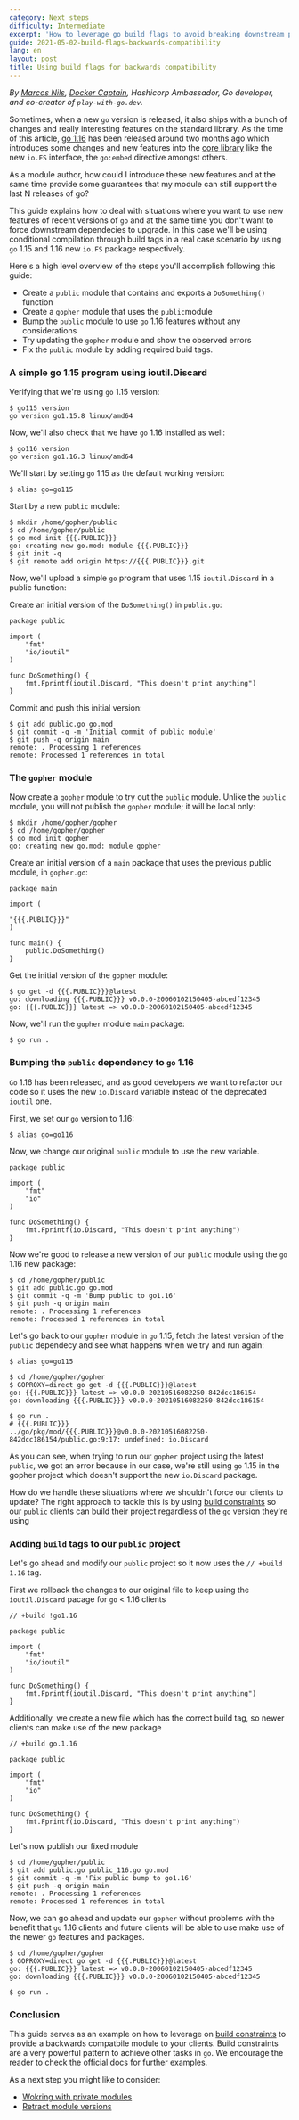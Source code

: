 ```yaml
---
category: Next steps
difficulty: Intermediate
excerpt: 'How to leverage go build flags to avoid breaking downstream projects '
guide: 2021-05-02-build-flags-backwards-compatibility
lang: en
layout: post
title: Using build flags for backwards compatibility
---
```


_By [Marcos Nils](https://twitter.com/marcosnils), [Docker Captain](https://www.docker.com/captains/marcos-lilljedahl), Hashicorp Ambassador, Go developer, and co-creator of `play-with-go.dev`._

Sometimes, when a new `go` version is released, it also ships with a bunch of changes and really interesting features on the standard library.
As the time of this article, [go 1.16](https://golang.org/doc/go1.16) has been released around two months ago which introduces some changes and
new features into the [core library](https://golang.org/doc/go1.16#library) like the new `io.FS` interface, the `go:embed` directive amongst others.

As a module author, how could I introduce these new features and at the same time provide some guarantees that
my module can still support the last N releases of go?

This guide explains how to deal with situations where you want to use new features of recent versions of `go`
and at the same time you don't want to force downstream dependecies to upgrade. In this case we'll be using
conditional compilation through build tags in a real case scenario by using `go` 1.15 and 1.16 new `io.FS`
package respectively.

Here's a high level overview of the steps you'll accomplish following this guide:

- Create a `public` module that contains and exports a `DoSomething()` function
- Create a `gopher` module that uses the `public`module
- Bump the `public` module to use `go` 1.16 features without any considerations
- Try updating the `gopher` module and show the observed errors
- Fix the `public` module by adding required buid tags.


### A simple go 1.15 program using ioutil.Discard

Verifying that we're using `go` 1.15 version:

<pre data-command-src="Z28xMTUgdmVyc2lvbgo="><code class="language-.term1">$ go115 version
go version go1.15.8 linux/amd64
</code></pre>

Now, we'll also check that we have `go` 1.16 installed as well:

<pre data-command-src="Z28xMTYgdmVyc2lvbgo="><code class="language-.term1">$ go116 version
go version go1.16.3 linux/amd64
</code></pre>


We'll start by setting `go` 1.15 as the default working version:

<pre data-command-src="YWxpYXMgZ289Z28xMTUK"><code class="language-.term1">$ alias go=go115
</code></pre>

Start by a new `public` module:

<pre data-command-src="bWtkaXIgL2hvbWUvZ29waGVyL3B1YmxpYwpjZCAvaG9tZS9nb3BoZXIvcHVibGljCmdvIG1vZCBpbml0IHt7ey5QVUJMSUN9fX0KZ2l0IGluaXQgLXEKZ2l0IHJlbW90ZSBhZGQgb3JpZ2luIGh0dHBzOi8ve3t7LlBVQkxJQ319fS5naXQK"><code class="language-.term1">$ mkdir /home/gopher/public
$ cd /home/gopher/public
$ go mod init &#123;&#123;&#123;.PUBLIC&#125;&#125;&#125;
go: creating new go.mod: module &#123;&#123;&#123;.PUBLIC&#125;&#125;&#125;
$ git init -q
$ git remote add origin https://&#123;&#123;&#123;.PUBLIC&#125;&#125;&#125;.git
</code></pre>

Now, we'll upload a simple `go` program that uses 1.15 `ioutil.Discard` in a public function:

Create an initial version of the `DoSomething()` in `public.go`:

<pre data-upload-path="L2hvbWUvZ29waGVyL3B1YmxpYw==" data-upload-src="cHVibGljLmdv:cGFja2FnZSBwdWJsaWMKCmltcG9ydCAoCiAgICAiZm10IgogICAgImlvL2lvdXRpbCIKKQoKZnVuYyBEb1NvbWV0aGluZygpIHsKICAgIGZtdC5GcHJpbnRmKGlvdXRpbC5EaXNjYXJkLCAiVGhpcyBkb2Vzbid0IHByaW50IGFueXRoaW5nIikKfQ==" data-upload-term=".term1"><code class="language-go">package public

import (
    &#34;fmt&#34;
    &#34;io/ioutil&#34;
)

func DoSomething() &#123;
    fmt.Fprintf(ioutil.Discard, &#34;This doesn&#39;t print anything&#34;)
&#125;</code></pre>

Commit and push this initial version:

<pre data-command-src="Z2l0IGFkZCBwdWJsaWMuZ28gZ28ubW9kCmdpdCBjb21taXQgLXEgLW0gJ0luaXRpYWwgY29tbWl0IG9mIHB1YmxpYyBtb2R1bGUnCmdpdCBwdXNoIC1xIG9yaWdpbiBtYWluCg=="><code class="language-.term1">$ git add public.go go.mod
$ git commit -q -m &#39;Initial commit of public module&#39;
$ git push -q origin main
remote: . Processing 1 references        
remote: Processed 1 references in total        
</code></pre>

### The `gopher` module

Now create a `gopher` module to try out the `public` module. Unlike
the `public` module, you will not publish the `gopher` module; it
will be local only:

<pre data-command-src="bWtkaXIgL2hvbWUvZ29waGVyL2dvcGhlcgpjZCAvaG9tZS9nb3BoZXIvZ29waGVyCmdvIG1vZCBpbml0IGdvcGhlcgo="><code class="language-.term1">$ mkdir /home/gopher/gopher
$ cd /home/gopher/gopher
$ go mod init gopher
go: creating new go.mod: module gopher
</code></pre>

Create an initial version of a `main` package that uses the previous public module, in `gopher.go`:

<pre data-upload-path="L2hvbWUvZ29waGVyL2dvcGhlcg==" data-upload-src="Z29waGVyLmdv:cGFja2FnZSBtYWluCgppbXBvcnQgKAoKInt7ey5QVUJMSUN9fX0iCikKCmZ1bmMgbWFpbigpIHsKICAgIHB1YmxpYy5Eb1NvbWV0aGluZygpCn0K" data-upload-term=".term1"><code class="language-go">package main

import (

&#34;&#123;&#123;&#123;.PUBLIC&#125;&#125;&#125;&#34;
)

func main() &#123;
    public.DoSomething()
&#125;
</code></pre>


Get the initial version of the `gopher` module:

<pre data-command-src="Z28gZ2V0IC1kIHt7ey5QVUJMSUN9fX1AbGF0ZXN0Cg=="><code class="language-.term1">$ go get -d &#123;&#123;&#123;.PUBLIC&#125;&#125;&#125;@latest
go: downloading &#123;&#123;&#123;.PUBLIC&#125;&#125;&#125; v0.0.0-20060102150405-abcedf12345
go: &#123;&#123;&#123;.PUBLIC&#125;&#125;&#125; latest =&gt; v0.0.0-20060102150405-abcedf12345
</code></pre>

Now, we'll run the `gopher` module `main` package:

<pre data-command-src="Z28gcnVuIC4K"><code class="language-.term1">$ go run .
</code></pre>


### Bumping the `public` dependency to `go` 1.16

`Go` 1.16 has been released, and as good developers we want to refactor our
code so it uses the new `io.Discard` variable instead of the deprecated `ioutil` one.


First, we set our `go` version to 1.16:

<pre data-command-src="YWxpYXMgZ289Z28xMTYK"><code class="language-.term1">$ alias go=go116
</code></pre>

Now, we change our original `public` module to use the new variable.

<pre data-upload-path="L2hvbWUvZ29waGVyL3B1YmxpYw==" data-upload-src="cHVibGljLmdv:cGFja2FnZSBwdWJsaWMKCmltcG9ydCAoCiAgICAiZm10IgogICAgImlvIgopCgpmdW5jIERvU29tZXRoaW5nKCkgewogICAgZm10LkZwcmludGYoaW8uRGlzY2FyZCwgIlRoaXMgZG9lc24ndCBwcmludCBhbnl0aGluZyIpCn0=" data-upload-term=".term1"><code class="language-go">package public

import (
    &#34;fmt&#34;
    &#34;io&#34;
)

func DoSomething() &#123;
    fmt.Fprintf(io.Discard, &#34;This doesn&#39;t print anything&#34;)
&#125;</code></pre>


Now we're good to release a new version of our `public` module
using the `go` 1.16 new package:

<pre data-command-src="Y2QgL2hvbWUvZ29waGVyL3B1YmxpYwpnaXQgYWRkIHB1YmxpYy5nbyBnby5tb2QKZ2l0IGNvbW1pdCAtcSAtbSAnQnVtcCBwdWJsaWMgdG8gZ28xLjE2JwpnaXQgcHVzaCAtcSBvcmlnaW4gbWFpbgo="><code class="language-.term1">$ cd /home/gopher/public
$ git add public.go go.mod
$ git commit -q -m &#39;Bump public to go1.16&#39;
$ git push -q origin main
remote: . Processing 1 references        
remote: Processed 1 references in total        
</code></pre>


Let's go back to our `gopher` module in `go` 1.15, fetch the latest
version of the `public` dependecy and see what happens when we try and
run again:

<pre data-command-src="YWxpYXMgZ289Z28xMTUK"><code class="language-.term1">$ alias go=go115
</code></pre>

<pre data-command-src="Y2QgL2hvbWUvZ29waGVyL2dvcGhlcgpHT1BST1hZPWRpcmVjdCBnbyBnZXQgLWQge3t7LlBVQkxJQ319fUBsYXRlc3QK"><code class="language-.term1">$ cd /home/gopher/gopher
$ GOPROXY=direct go get -d &#123;&#123;&#123;.PUBLIC&#125;&#125;&#125;@latest
go: &#123;&#123;&#123;.PUBLIC&#125;&#125;&#125; latest =&gt; v0.0.0-20210516082250-842dcc186154
go: downloading &#123;&#123;&#123;.PUBLIC&#125;&#125;&#125; v0.0.0-20210516082250-842dcc186154
</code></pre>

<pre data-command-src="Z28gcnVuIC4K"><code class="language-.term1">$ go run .
# &#123;&#123;&#123;.PUBLIC&#125;&#125;&#125;
../go/pkg/mod/&#123;&#123;&#123;.PUBLIC&#125;&#125;&#125;@v0.0.0-20210516082250-842dcc186154/public.go:9:17: undefined: io.Discard
</code></pre>

As you can see, when trying to run our `gopher` project using the
latest `public`, we got an error because in our case, we're still using
`go` 1.15 in the gopher project which doesn't support the new `io.Discard`
package.

How do we handle these situations where we shouldn't force our clients to update?
The right approach to tackle this is by using [build constraints](https://pkg.go.dev/go/build#hdr-Build_Constraints) so our `public`
clients can build their project regardless of the `go` version they're using


### Adding `build` tags to our `public` project

Let's go ahead and modify our `public` project so it now uses the
`// +build 1.16` tag.

First we rollback the changes to our original file to keep using the `ioutil.Discard`
pacage for `go` < 1.16 clients

<pre data-upload-path="L2hvbWUvZ29waGVyL3B1YmxpYw==" data-upload-src="cHVibGljLmdv:Ly8gK2J1aWxkICFnbzEuMTYKCnBhY2thZ2UgcHVibGljCgppbXBvcnQgKAogICAgImZtdCIKICAgICJpby9pb3V0aWwiCikKCmZ1bmMgRG9Tb21ldGhpbmcoKSB7CiAgICBmbXQuRnByaW50Zihpb3V0aWwuRGlzY2FyZCwgIlRoaXMgZG9lc24ndCBwcmludCBhbnl0aGluZyIpCn0=" data-upload-term=".term1"><code class="language-go">// +build !go1.16

package public

import (
    &#34;fmt&#34;
    &#34;io/ioutil&#34;
)

func DoSomething() &#123;
    fmt.Fprintf(ioutil.Discard, &#34;This doesn&#39;t print anything&#34;)
&#125;</code></pre>

Additionally, we create a new file which has the correct build tag, so
newer clients can make use of the new package

<pre data-upload-path="L2hvbWUvZ29waGVyL3B1YmxpYw==" data-upload-src="cHVibGljXzExNi5nbw==:Ly8gK2J1aWxkIGdvLjEuMTYKCnBhY2thZ2UgcHVibGljCgppbXBvcnQgKAogICAgImZtdCIKICAgICJpbyIKKQoKZnVuYyBEb1NvbWV0aGluZygpIHsKICAgIGZtdC5GcHJpbnRmKGlvLkRpc2NhcmQsICJUaGlzIGRvZXNuJ3QgcHJpbnQgYW55dGhpbmciKQp9" data-upload-term=".term1"><code class="language-go">// +build go.1.16

package public

import (
    &#34;fmt&#34;
    &#34;io&#34;
)

func DoSomething() &#123;
    fmt.Fprintf(io.Discard, &#34;This doesn&#39;t print anything&#34;)
&#125;</code></pre>

Let's now publish our fixed module

<pre data-command-src="Y2QgL2hvbWUvZ29waGVyL3B1YmxpYwpnaXQgYWRkIHB1YmxpYy5nbyBwdWJsaWNfMTE2LmdvIGdvLm1vZApnaXQgY29tbWl0IC1xIC1tICdGaXggcHVibGljIGJ1bXAgdG8gZ28xLjE2JwpnaXQgcHVzaCAtcSBvcmlnaW4gbWFpbgo="><code class="language-.term1">$ cd /home/gopher/public
$ git add public.go public_116.go go.mod
$ git commit -q -m &#39;Fix public bump to go1.16&#39;
$ git push -q origin main
remote: . Processing 1 references        
remote: Processed 1 references in total        
</code></pre>


Now, we can go ahead and update our `gopher` without problems with the
benefit that `go` 1.16 clients and future clients will be able to use make
use of the newer `go` features and packages.

<pre data-command-src="Y2QgL2hvbWUvZ29waGVyL2dvcGhlcgpHT1BST1hZPWRpcmVjdCBnbyBnZXQgLWQge3t7LlBVQkxJQ319fUBsYXRlc3QK"><code class="language-.term1">$ cd /home/gopher/gopher
$ GOPROXY=direct go get -d &#123;&#123;&#123;.PUBLIC&#125;&#125;&#125;@latest
go: &#123;&#123;&#123;.PUBLIC&#125;&#125;&#125; latest =&gt; v0.0.0-20060102150405-abcedf12345
go: downloading &#123;&#123;&#123;.PUBLIC&#125;&#125;&#125; v0.0.0-20060102150405-abcedf12345
</code></pre>

<pre data-command-src="Z28gcnVuIC4K"><code class="language-.term1">$ go run .
</code></pre>


### Conclusion

This guide serves as an example on how to leverage on [build constraints](https://pkg.go.dev/go/build#hdr-Build_Constraints)
to provide a backwards compatbile module to your clients. Build constraints are a very
powerful pattern to achieve other tasks in `go`. We encourage the reader to check the official docs
for further examples.

As a next step you might like to consider:

* [Wokring with private modules](/working-with-private-modules_go115_en/)
* [Retract module versions](/retract-module-versions_go116_en/)
<script>let pageGuide="2021-05-02-build-flags-backwards-compatibility"; let pageLanguage="en"; let pageScenario="go115";</script>
